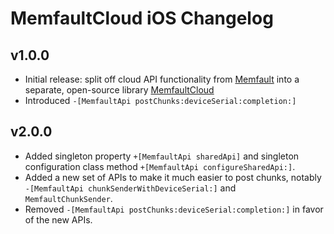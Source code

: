 # MemfaultCloud iOS Changelog

## v1.0.0

- Initial release: split off cloud API functionality from
  [Memfault](https://cocoapods.org/pods/Memfault) into a separate, open-source
  library [MemfaultCloud](https://cocoapods.org/pods/MemfaultCloud)
- Introduced `-[MemfaultApi postChunks:deviceSerial:completion:]`

## v2.0.0

- Added singleton property `+[MemfaultApi sharedApi]` and singleton
  configuration class method `+[MemfaultApi configureSharedApi:]`.
- Added a new set of APIs to make it much easier to post chunks, notably
  `-[MemfaultApi chunkSenderWithDeviceSerial:]` and `MemfaultChunkSender`.
- Removed `-[MemfaultApi postChunks:deviceSerial:completion:]` in favor of the
  new APIs.
